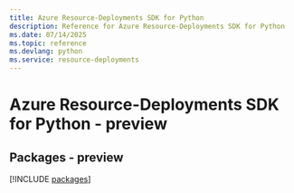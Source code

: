 ```yaml
---
title: Azure Resource-Deployments SDK for Python
description: Reference for Azure Resource-Deployments SDK for Python
ms.date: 07/14/2025
ms.topic: reference
ms.devlang: python
ms.service: resource-deployments
---
```

# Azure Resource-Deployments SDK for Python - preview
## Packages - preview
[!INCLUDE [packages](resource-deployments-index.md)]